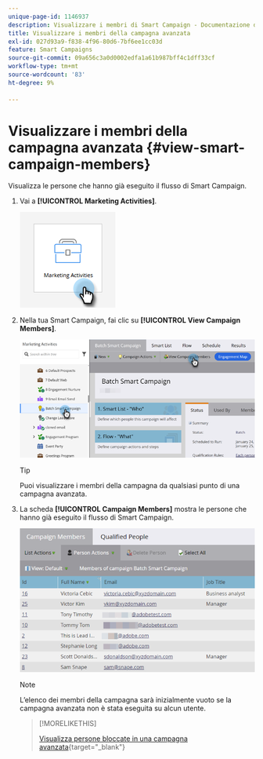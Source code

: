 ```yaml
---
unique-page-id: 1146937
description: Visualizzare i membri di Smart Campaign - Documentazione di Marketo - Documentazione del prodotto
title: Visualizzare i membri della campagna avanzata
exl-id: 027d93a9-f838-4f96-80d6-7bf6ee1cc03d
feature: Smart Campaigns
source-git-commit: 09a656c3a0d0002edfa1a61b987bff4c1dff33cf
workflow-type: tm+mt
source-wordcount: '83'
ht-degree: 9%

---
```


# Visualizzare i membri della campagna avanzata {#view-smart-campaign-members}

Visualizza le persone che hanno già eseguito il flusso di Smart Campaign.

1. Vai a **[!UICONTROL Marketing Activities]**.

   ![](assets/view-smart-campaign-members-1.png)

1. Nella tua Smart Campaign, fai clic su **[!UICONTROL View Campaign Members]**.

   ![](assets/view-smart-campaign-members-2.png)

   >[!TIP]
   >
   >Puoi visualizzare i membri della campagna da qualsiasi punto di una campagna avanzata.

1. La scheda **[!UICONTROL Campaign Members]** mostra le persone che hanno già eseguito il flusso di Smart Campaign.

   ![](assets/view-smart-campaign-members-3.png)

   >[!NOTE]
   >
   >L’elenco dei membri della campagna sarà inizialmente vuoto se la campagna avanzata non è stata eseguita su alcun utente.

   >[!MORELIKETHIS]
   >
   >[Visualizza persone bloccate in una campagna avanzata](/help/marketo/product-docs/core-marketo-concepts/smart-campaigns/smart-campaign-data/view-blocked-people-in-a-smart-campaign.md){target="_blank"}
